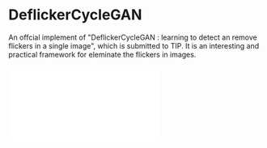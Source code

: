 # DeflickerCycleGAN
An offcial implement of "DeflickerCycleGAN : learning to detect an remove flickers in a single image", which is submitted to TIP.
It is an interesting and practical framework for eleminate the flickers in images.

![Overviwes of DeflickerCycleGAN](/Figs/framework.pdf)

